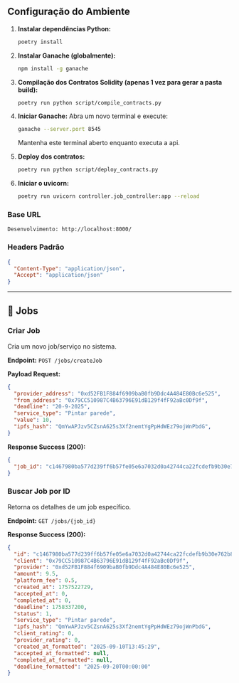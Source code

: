 ## Configuração do Ambiente

1.  **Instalar dependências Python:**
    ```bash
    poetry install
    ```

2.  **Instalar Ganache (globalmente):**
    ```bash
    npm install -g ganache
    ```
3. **Compilação dos Contratos Solidity (apenas 1 vez para gerar a pasta build):**
    ```bash
    poetry run python script/compile_contracts.py
    ```

4. **Iniciar Ganache:**
    Abra um novo terminal e execute:
    ```bash
    ganache --server.port 8545
    ```
    Mantenha este terminal aberto enquanto executa a api.

5. **Deploy dos contratos:**

    ```bash
    poetry run python script/deploy_contracts.py
    ```
6. **Iniciar o uvicorn:**

    ```bash
    poetry run uvicorn controller.job_controller:app --reload
    ```


### Base URL

```
Desenvolvimento: http://localhost:8000/
```

### Headers Padrão

```json
{
  "Content-Type": "application/json",
  "Accept": "application/json"
}
```

---

## 💼 Jobs

### Criar Job

Cria um novo job/serviço no sistema.

**Endpoint:** `POST /jobs/createJob`

**Payload Request:**

```json
{
  "provider_address": "0xd52FB1F884f6909baB0fb9Ddc4A484E80Bc6e525",
  "from_address": "0x79CC510987C4B63796E91dB129f4fF92aBc0Df9f",
  "deadline": "20-9-2025",
  "service_type": "Pintar parede",
  "value": 10,
  "ipfs_hash": "QmYwAPJzv5CZsnA625s3Xf2nemtYgPpHdWEz79ojWnPbdG",
}
```

**Response Success (200):**

```json
{
  "job_id": "c1467980ba577d239ff6b57fe05e6a7032d0a42744ca22fcdefb9b30e762b864"
}
```

### Buscar Job por ID

Retorna os detalhes de um job específico.

**Endpoint:** `GET /jobs/{job_id}`

**Response Success (200):**

```json
{
  "id": "c1467980ba577d239ff6b57fe05e6a7032d0a42744ca22fcdefb9b30e762b864",
  "client": "0x79CC510987C4B63796E91dB129f4fF92aBc0Df9f",
  "provider": "0xd52FB1F884f6909baB0fb9Ddc4A484E80Bc6e525",
  "amount": 9.5,
  "platform_fee": 0.5,
  "created_at": 1757522729,
  "accepted_at": 0,
  "completed_at": 0,
  "deadline": 1758337200,
  "status": 1,
  "service_type": "Pintar parede",
  "ipfs_hash": "QmYwAPJzv5CZsnA625s3Xf2nemtYgPpHdWEz79ojWnPbdG",
  "client_rating": 0,
  "provider_rating": 0,
  "created_at_formatted": "2025-09-10T13:45:29",
  "accepted_at_formatted": null,
  "completed_at_formatted": null,
  "deadline_formatted": "2025-09-20T00:00:00"
}
```
